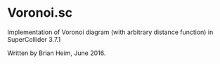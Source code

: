 # Voronoi.sc
Implementation of Voronoi diagram (with arbitrary distance function) in SuperCollider 3.7.1

Written by Brian Heim, June 2016.
